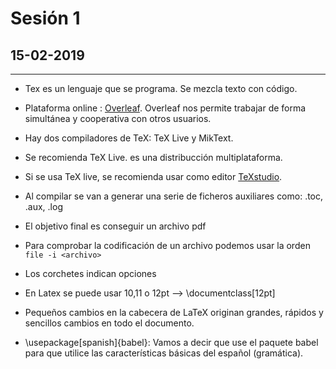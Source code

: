 # Sesión 1
## 15-02-2019

---


- Tex es un lenguaje que se programa. Se mezcla texto con código.

- Plataforma online :  [Overleaf](https://www.overleaf.com/). Overleaf nos permite trabajar de forma simultánea y cooperativa con otros usuarios.

- Hay dos compiladores de TeX: TeX Live y MikText.

- Se recomienda TeX Live. es una distribucción multiplataforma.

- Si se usa TeX live, se recomienda usar como editor [TeXstudio](https://www.texstudio.org/).

- Al compilar se van a generar una serie de ficheros auxiliares como: .toc, .aux, .log

- El objetivo final es conseguir un archivo pdf

- Para comprobar la codificación de un archivo podemos usar la orden `file -i <archivo>`

- Los corchetes indican opciones

- En Latex se puede usar 10,11 o 12pt --> \documentclass[12pt]

- Pequeños cambios en la cabecera de LaTeX originan grandes, rápidos y sencillos cambios en todo el documento.

- \usepackage[spanish]{babel}: Vamos a decir que use el paquete babel para que utilice las características básicas del español (gramática).
